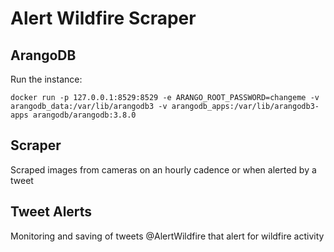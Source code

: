 # Alert Wildfire Scraper

## ArangoDB
Run the instance:
```
docker run -p 127.0.0.1:8529:8529 -e ARANGO_ROOT_PASSWORD=changeme -v arangodb_data:/var/lib/arangodb3 -v arangodb_apps:/var/lib/arangodb3-apps arangodb/arangodb:3.8.0
```

## Scraper
Scraped images from cameras on an hourly cadence or when alerted by a tweet

## Tweet Alerts
Monitoring and saving of tweets @AlertWildfire that alert for wildfire activity
